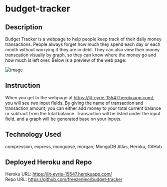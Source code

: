 # budget-tracker

## Description 
Budget Tracker is a webpage to help people keep track of their daily money transactions. People always forget how much they spend each day or each month without worrying if they are in debt. They can also view their money transcation visually by graph, so they can know where the money go and how much is left over. Below is a preview of the web page:

![image](https://user-images.githubusercontent.com/81452611/133004255-a64df5b6-2315-4421-b625-a1319ea79a09.png)

## Instruction
When you get to the webpage at https://lit-eyrie-15547.herokuapp.com/, you will see two input fields. By giving the name of transaction and transaction amount, you can either add money to your total current balance or subtract from the total balance. Transaction will be listed under the input field, and a graph will be generated base on your inputs. 

## Technology Used
compression, express, mongoose, morgan, MongoDB Atlas, Heroku, GitHub

## Deployed Heroku and Repo
Heroku URL: https://lit-eyrie-15547.herokuapp.com/
</br>
Repo URL: https://github.com/freezenleo/budget-tracker
